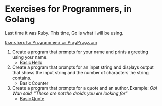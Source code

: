 # Exercises for Programmers, in Golang

Last time it was Ruby. This time, Go is what I will be using.

[Exercises for Programmers on PragProg.com][e4p]

1. Create a program that prompts for your name and prints a greeting using your name.
   * [Basic Hello](01-say-hello/hello-basic.go)
1. Create a program that prompts for an input string and displays output that shows the input 
string and the number of characters the string contains.
   * [Basic Counter](02-character-count/counter-basic.go)
1. Create a program that prompts for a quote and an author. Example: _Obi Wan said, "These are not 
the droids you are looking for"_
   * [Basic Quote](03-printing-quotes/quote-basic.go)

[e4p]: https://pragprog.com/book/bhwb/exercises-for-programmers
